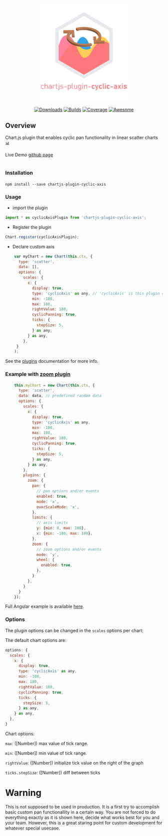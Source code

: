 <p align="center">
  <img src="assets/chartjs-cyclic-axis-logo.svg" alt="Your image title" width="300"/>
</p>

<p align="center">
  <a href="//npmjs.com/package/chartjs-plugin-cyclic-axis"><img src="https://badge.fury.io/js/chartjs-plugin-cyclic-axis.svg" alt="Downloads"></a>
  <a href="https://github.com/maorassayag/chartjs-plugin-cyclic-axis/issues"><img src="https://img.shields.io/github/issues/maorassayag/chartjs-plugin-cyclic-axis" alt="Builds"></a>
  <a href="https://github.com/maorassayag/chartjs-plugin-cyclic-axis"><img src="https://img.shields.io/github/stars/maorassayag/chartjs-plugin-cyclic-axis" alt="Coverage"></a>
  <a href="https://github.com/maorassayag/chartjs-plugin-cyclic-axis/blob/master/LICENSE"><img src="https://img.shields.io/github/license/maorassayag/chartjs-plugin-cyclic-axis" alt="Awesome"></a>
</p>

## Overview

Chart.js plugin that enables cyclic pan functionality in linear scatter charts :bar_chart:

Live Demo [github page](https://maorassayag.github.io/chartjs-plugin-cyclic-axis/)

#
### Installation
`npm install --save chartjs-plugin-cyclic-axis`

### Usage
- import the plugin
```js
import * as cyclicAxisPlugin from 'chartjs-plugin-cyclic-axis';
```

- Register the plugin
 ```js
Chart.register(cyclicAxisPlugin);

```
- Declare custom axis
```js
    var myChart = new Chart(this.ctx, {
      type: 'scatter',
      data: [],
      options: {
        scales: {
          x: {
            display: true,
            type: 'cyclicAxis' as any, // 'cyclicAxis' is this plugin custom axis ID
            min: -180,
            max: 180,
            rightValue: 180,
            cyclicPanning: true,
            ticks: {
              stepSize: 5,
            } as any,
          } as any,
        },
     }
    );
```
See the [plugins](http://www.chartjs.org/docs/latest/developers/plugins.html) documentation for more info.

### Example with [zoom plugin](https://github.com/chartjs/chartjs-plugin-zoom) 
```js
    this.myChart = new Chart(this.ctx, {
      type: 'scatter',
      data: data, // predefined random data
      options: {
        scales: {
          x: {
            display: true,
            type: 'cyclicAxis' as any,
            min: -180,
            max: 180,
            rightValue: 180,
            cyclicPanning: true,
            ticks: {
              stepSize: 5,
            } as any,
          } as any,
        },
        plugins: {
          zoom: {
            pan: {
              // pan options and/or events
              enabled: true,
              mode: 'x',
              overScaleMode: 'x',
            },
            limits: {
              // axis limits
              y: {min: 0, max: 100},
              x: {min: -180, max: 180},
            },
            zoom: {
              // zoom options and/or events
              mode: 'y',
              wheel: {
                enabled: true,
              },
            }
          },
        }
      }
    });
```
Full Angular example is available [here](https://github.com/MaorAssayag/chartjs-plugin-cyclic-axis/tree/main/cyclic-example).

### Options
The plugin options can be changed in the `scales` options per chart:

The default chart options are:

```js
options: {
  scales: {
    x: {
      display: true,
      type: 'cyclicAxis' as any,
      min: -180,
      max: 180,
      rightValue: 180,
      cyclicPanning: true,
      ticks: {
        stepSize: 5,
      } as any,
    } as any,
  },
}
```

Chart options:

`max`: ([Number]) max value of tick range.

`min`: ([Number]) min value of tick range.

`rightValue`: ([Number]) initialize tick value on the right of the graph

`ticks.stepSize`: ([Number]) diff between ticks

# Warning

This is not supposed to be used in production. It is a first try to accomplish basic custom pan functionallity in a certain way. You are not forced to do everything exactly as it is shown here, decide what works best for you and your team.
However, this is a great staring point for custom development for whatever special usecase.
